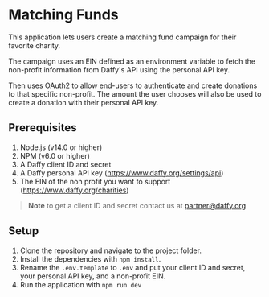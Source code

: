 # Matching Funds

This application lets users create a matching fund campaign for their favorite charity.

The campaign uses an EIN defined as an environment variable to fetch the non-profit information from Daffy's API using the personal API key.

Then uses OAuth2 to allow end-users to authenticate and create donations to that specific non-profit. The amount the user chooses will also be used to create a donation with their personal API key.

## Prerequisites

1. Node.js (v14.0 or higher)
2. NPM (v6.0 or higher)
3. A Daffy client ID and secret
4. A Daffy personal API key (https://www.daffy.org/settings/api)
5. The EIN of the non profit you want to support (https://www.daffy.org/charities)

> **Note** to get a client ID and secret contact us at partner@daffy.org

## Setup

1. Clone the repository and navigate to the project folder.
2. Install the dependencies with `npm install`.
3. Rename the `.env.template` to `.env` and put your client ID and secret, your personal API key, and a non-profit EIN.
4. Run the application with `npm run dev`
